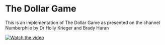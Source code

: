 # The Dollar Game

This is an implementation of The Dollar Game as presented on the channel Numberphile by Dr Holly Krieger and Brady Haran

[![Watch the video](https://i.imgur.com/yQpxtWE.jpg)](https://www.youtube.com/watch?v=U33dsEcKgeQ)
